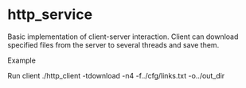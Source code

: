 # http_service

Basic implementation of client-server interaction.
Client can download specified files from the server to several threads and save them.

Example

Run client
./http_client -tdownload -n4 -f../cfg/links.txt -o../out_dir

